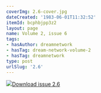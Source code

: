 ```yaml
---
coverImg: 2.6-cover.jpg
dateCreated: '1983-06-01T11:32:52'
itemId: bcphbjpp3z2
layout: page
name: Volume 2, issue 6
tags:
- hasAuthor: dreamnetwork
- hasTag: dream-network-volume-2
- hasTag: dreamnetwork
type: post
urlSlug: '2.6'
---
```

<img class="card-journal-img" src="../images/2.6-rect.jpg"/><a href="../files/pdfs/Volume_2/2.6-Fusion-Volume-2_No-5_-of-The-Dream-Network-Bulletin.pdf" download="">Download issue 2.6</a>